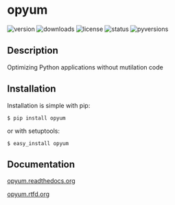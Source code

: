 opyum
================================================

![version](https://img.shields.io/pypi/v/opyum.svg)
![downloads](https://img.shields.io/pypi/dw/opyum.svg)
![license](https://img.shields.io/pypi/l/opyum.svg)
![status](https://img.shields.io/pypi/status/opyum.svg)
![pyversions](https://img.shields.io/pypi/pyversions/opyum.svg)


Description
-----------

Optimizing Python applications without mutilation code


Installation
------------

Installation is simple with pip:

    $ pip install opyum

or with setuptools:

	$ easy_install opyum


Documentation
-------------

 [opyum.readthedocs.org](http://opyum.readthedocs.org/)

 [opyum.rtfd.org](http://opyum.rtfd.org/)

